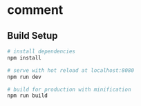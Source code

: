 # comment

## Build Setup

``` bash
# install dependencies
npm install

# serve with hot reload at localhost:8080
npm run dev

# build for production with minification
npm run build
